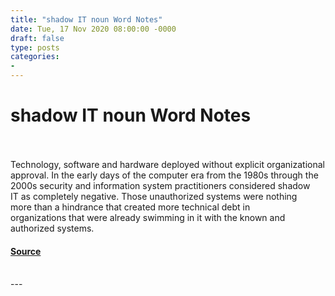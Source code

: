 ```yaml
---
title: "shadow IT noun Word Notes"
date: Tue, 17 Nov 2020 08:00:00 -0000
draft: false
type: posts
categories: 
- 
---
```

# shadow IT noun Word Notes

<br/>

<br/>
Technology, software and hardware deployed without explicit organizational approval. In the early days of the computer era from the 1980s through the 2000s security and information system practitioners considered shadow IT as completely negative. Those unauthorized systems were nothing more than a hindrance that created more technical debt in organizations that were already swimming in it with the known and authorized systems.

#### [Source](https://thecyberwire.com/podcasts/word-notes/15/notes)

<br/>
---
